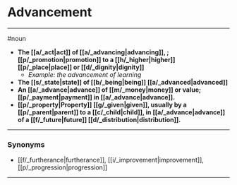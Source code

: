 # Advancement
---
#noun
- **The [[a/_act|act]] of [[a/_advancing|advancing]], ; [[p/_promotion|promotion]] to a [[h/_higher|higher]] [[p/_place|place]] or [[d/_dignity|dignity]]**
	- _Example: the advancement of learning_
- **The [[s/_state|state]] of [[b/_being|being]] [[a/_advanced|advanced]]**
- **An [[a/_advance|advance]] of [[m/_money|money]] or value; [[p/_payment|payment]] in [[a/_advance|advance]].**
- **[[p/_property|Property]] [[g/_given|given]], usually by a [[p/_parent|parent]] to a [[c/_child|child]], in [[a/_advance|advance]] of a [[f/_future|future]] [[d/_distribution|distribution]].**
---
### Synonyms
- [[f/_furtherance|furtherance]], [[i/_improvement|improvement]], [[p/_progression|progression]]
---
